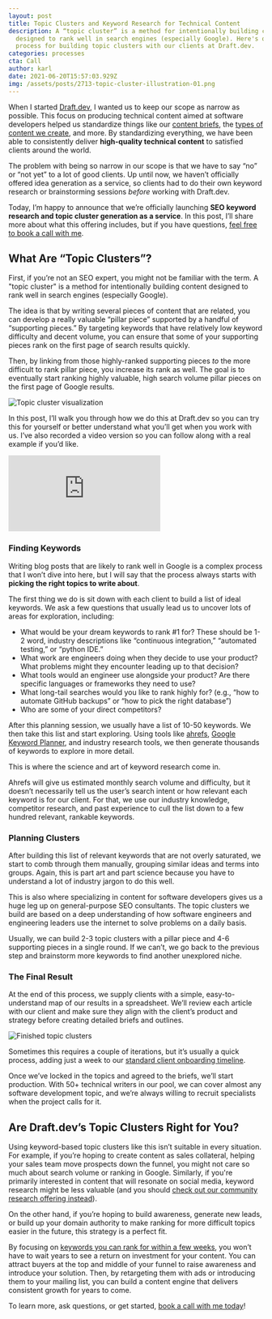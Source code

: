 ```yaml
---
layout: post
title: Topic Clusters and Keyword Research for Technical Content
description: A “topic cluster” is a method for intentionally building content
  designed to rank well in search engines (especially Google). Here's our
  process for building topic clusters with our clients at Draft.dev.
categories: processes
cta: Call
author: karl
date: 2021-06-20T15:57:03.929Z
img: /assets/posts/2713-topic-cluster-illustration-01.png
---
```

When I started [Draft.dev](https://draft.dev), I wanted us to keep our scope as narrow as possible. This focus on producing technical content aimed at software developers helped us standardize things like our [content briefs](https://draft.dev/learn/content-plan), the [types of content we create](https://draft.dev/content-types), and more. By standardizing everything, we have been able to consistently deliver **high-quality technical content** to satisfied clients around the world.

The problem with being so narrow in our scope is that we have to say “no” or “not yet” to a lot of good clients. Up until now, we haven’t officially offered idea generation as a service, so clients had to do their own keyword research or brainstorming sessions *before* working with Draft.dev.

Today, I’m happy to announce that we’re officially launching **SEO keyword research and topic cluster generation as a service**. In this post, I’ll share more about what this offering includes, but if you have questions, [feel free to book a call with me](http://draft.dev/call).

<!-- signup -->

## What Are “Topic Clusters”?

First, if you’re not an SEO expert, you might not be familiar with the term. A "topic cluster" is a method for intentionally building content designed to rank well in search engines (especially Google).

The idea is that by writing several pieces of content that are related, you can develop a really valuable “pillar piece” supported by a handful of “supporting pieces.” By targeting keywords that have relatively low keyword difficulty and decent volume, you can ensure that some of your supporting pieces rank on the first page of search results quickly.

Then, by linking from those highly-ranked supporting pieces *to* the more difficult to rank pillar piece, you increase its rank as well. The goal is to eventually start ranking highly valuable, high search volume pillar pieces on the first page of Google results.

![Topic cluster visualization](https://i.imgur.com/6s2iAfq.png)

In this post, I’ll walk you through how we do this at Draft.dev so you can try this for yourself or better understand what you’ll get when you work with us. I’ve also recorded a video version so you can follow along with a real example if you’d like.

<div class='embed-container'>
<iframe src='https://www.youtube.com/embed/opeCmj4OyTQ' frameborder='0' allowfullscreen></iframe>
</div>

### Finding Keywords

Writing blog posts that are likely to rank well in Google is a complex process that I won’t dive into here, but I will say that the process always starts with **picking the right topics to write about**.

The first thing we do is sit down with each client to build a list of ideal keywords. We ask a few questions that usually lead us to uncover lots of areas for exploration, including:

* What would be your dream keywords to rank #1 for? These should be 1-2 word, industry descriptions like “continuous integration,” “automated testing,” or “python IDE.”
* What work are engineers doing when they decide to use your product? What problems might they encounter leading up to that decision?
* What tools would an engineer use alongside your product? Are there specific languages or frameworks they need to use?
* What long-tail searches would you like to rank highly for? (e.g., “how to automate GitHub backups” or “how to pick the right database”)
* Who are some of your direct competitors?

After this planning session, we usually have a list of 10-50 keywords. We then take this list and start exploring. Using tools like [ahrefs](https://ahrefs.com/), [Google Keyword Planner](https://ads.google.com/home/tools/keyword-planner/), and industry research tools, we then generate thousands of keywords to explore in more detail.

This is where the science and art of keyword research come in.

Ahrefs will give us estimated monthly search volume and difficulty, but it doesn’t necessarily tell us the user’s search intent or how relevant each keyword is for our client. For that, we use our industry knowledge, competitor research, and past experience to cull the list down to a few hundred relevant, rankable keywords.

### Planning Clusters

After building this list of relevant keywords that are not overly saturated, we start to comb through them manually, grouping similar ideas and terms into groups. Again, this is part art and part science because you have to understand a lot of industry jargon to do this well.

This is also where specializing in content for software developers gives us a huge leg up on general-purpose SEO consultants. The topic clusters we build are based on a deep understanding of how software engineers and engineering leaders use the internet to solve problems on a daily basis.

Usually, we can build 2-3 topic clusters with a pillar piece and 4-6 supporting pieces in a single round. If we can’t, we go back to the previous step and brainstorm more keywords to find another unexplored niche.

### The Final Result

At the end of this process, we supply clients with a simple, easy-to-understand map of our results in a spreadsheet. We’ll review each article with our client and make sure they align with the client’s product and strategy before creating detailed briefs and outlines.

![Finished topic clusters](https://i.imgur.com/fs2kLz7.png)

Sometimes this requires a couple of iterations, but it’s usually a quick process, adding just a week to our [standard client onboarding timeline](https://draft.dev/learn/client-onboarding).

Once we’ve locked in the topics and agreed to the briefs, we’ll start production. With 50+ technical writers in our pool, we can cover almost any software development topic, and we’re always willing to recruit specialists when the project calls for it.

## Are Draft.dev’s Topic Clusters Right for You?

Using keyword-based topic clusters like this isn’t suitable in every situation. For example, if you’re hoping to create content as sales collateral, helping your sales team move prospects down the funnel, you might not care so much about search volume or ranking in Google. Similarly, if you're primarily interested in content that will resonate on social media, keyword research might be less valuable (and you should [check out our community research offering instead](https://draft.dev/learn/community-research)).

On the other hand, if you’re hoping to build awareness, generate new leads, or build up your domain authority to make ranking for more difficult topics easier in the future, this strategy is a perfect fit.

By focusing on [keywords you can rank for within a few weeks](https://draft.dev/learn/seo-keyword-opportunities-in-developer-marketing), you won’t have to wait years to see a return on investment for your content. You can attract buyers at the top and middle of your funnel to raise awareness and introduce your solution. Then, by retargeting them with ads or introducing them to your mailing list, you can build a content engine that delivers consistent growth for years to come.

To learn more, ask questions, or get started, [book a call with me today](http://draft.dev/call)!